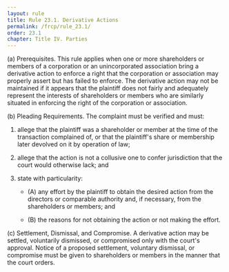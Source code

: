 ```yaml
---
layout: rule
title: Rule 23.1. Derivative Actions
permalink: /frcp/rule_23.1/
order: 23.1
chapter: Title IV. Parties
---
```


(a) Prerequisites. This rule applies when one or more shareholders or members of a corporation or an unincorporated association bring a derivative action to enforce a right that the corporation or association may properly assert but has failed to enforce. The derivative action may not be maintained if it appears that the plaintiff does not fairly and adequately represent the interests of shareholders or members who are similarly situated in enforcing the right of the corporation or association.


(b) Pleading Requirements. The complaint must be verified and must:


1. allege that the plaintiff was a shareholder or member at the time of the transaction complained of, or that the plaintiff's share or membership later devolved on it by operation of law;


2. allege that the action is not a collusive one to confer jurisdiction that the court would otherwise lack; and


3. state with particularity:


    - (A) any effort by the plaintiff to obtain the desired action from the directors or comparable authority and, if necessary, from the shareholders or members; and


    - (B) the reasons for not obtaining the action or not making the effort.


(c) Settlement, Dismissal, and Compromise. A derivative action may be settled, voluntarily dismissed, or compromised only with the court's approval. Notice of a proposed settlement, voluntary dismissal, or compromise must be given to shareholders or members in the manner that the court orders.
